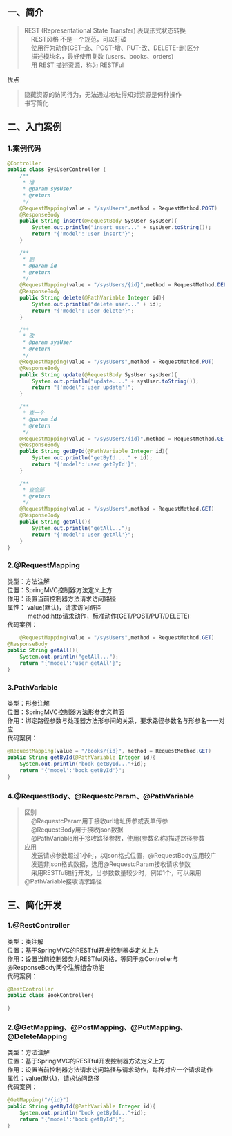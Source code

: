 
## 一、简介
> REST (Representational State Transfer) 表现形式状态转换  
>&nbsp;&nbsp;&nbsp;&nbsp;REST风格 不是一个规范，可以打破  
>&nbsp;&nbsp;&nbsp;&nbsp;使用行为动作(GET-查、POST-增、PUT-改、DELETE-删)区分  
>&nbsp;&nbsp;&nbsp;&nbsp;描述模块名，最好使用复数 (users、books、orders)  
>&nbsp;&nbsp;&nbsp;&nbsp;用 REST 描述资源，称为 RESTFul  

优点
> 隐藏资源的访问行为，无法通过地址得知对资源是何种操作  
> 书写简化  


## 二、入门案例

### 1.案例代码
```java
@Controller
public class SysUserController {
    /**
     * 增
     * @param sysUser
     * @return
     */
    @RequestMapping(value = "/sysUsers",method = RequestMethod.POST)
    @ResponseBody
    public String insert(@RequestBody SysUser sysUser){
        System.out.println("insert user..." + sysUser.toString());
        return "{'model':'user insert'}";
    }

    /**
     * 删
     * @param id
     * @return
     */
    @RequestMapping(value = "/sysUsers/{id}",method = RequestMethod.DELETE)
    @ResponseBody
    public String delete(@PathVariable Integer id){
        System.out.println("delete user..." + id);
        return "{'model':'user delete'}";
    }

    /**
     * 改
     * @param sysUser
     * @return
     */
    @RequestMapping(value = "/sysUsers",method = RequestMethod.PUT)
    @ResponseBody
    public String update(@RequestBody SysUser sysUser){
        System.out.println("update...." + sysUser.toString());
        return "{'model':'user update'}";
    }

    /**
     * 查一个
     * @param id
     * @return
     */
    @RequestMapping(value = "/sysUsers/{id}",method = RequestMethod.GET)
    @ResponseBody
    public String getById(@PathVariable Integer id){
        System.out.println("getById...." + id);
        return "{'model':'user getById'}";
    }

    /**
     * 查全部
     * @return
     */
    @RequestMapping(value = "/sysUsers",method = RequestMethod.GET)
    @ResponseBody
    public String getAll(){
        System.out.println("getAll...");
        return "{'model':'user getAll'}";
    }
}

```

### 2.@RequestMapping
类型：方法注解  
位置：SpringMVC控制器方法定义上方  
作用：设置当前控制器方法请求访问路径  
属性： value(默认)，请求访问路径  
&nbsp;&nbsp;&nbsp;&nbsp;&nbsp;&nbsp;&nbsp;&nbsp;&nbsp;&nbsp;&nbsp;&nbsp;method:http请求动作，标准动作(GET/POST/PUT/DELETE)  
代码案例：
```java
    @RequestMapping(value = "/sysUsers",method = RequestMethod.GET)
@ResponseBody
public String getAll(){
    System.out.println("getAll...");
    return "{'model':'user getAll'}";
}
```

### 3.PathVariable
类型：形参注解  
位置：SpringMVC控制器方法形参定义前面  
作用：绑定路径参数与处理器方法形参间的关系，要求路径参数名与形参名一一对应   
代码案例：
```java
@RequestMapping(value = "/books/{id}", method = RequestMethod.GET)
public String getById(@PathVariable Integer id){
    System.out.println("book getById..."+id);
    return "{'model':'book getById'}";
}
```

### 4.@RequestBody、@RequestcParam、@PathVariable
> 区别  
> &nbsp;&nbsp;&nbsp;&nbsp;@RequestcParam用于接收url地址传参或表单传参  
> &nbsp;&nbsp;&nbsp;&nbsp;@RequestBody用于接收json数据  
> &nbsp;&nbsp;&nbsp;&nbsp;@PathVariable用于接收路径参数，使用{参数名称}描述路径参数  
> 应用  
> &nbsp;&nbsp;&nbsp;&nbsp;发送请求参数超过1小时，以json格式位置，@RequestBody应用较广  
> &nbsp;&nbsp;&nbsp;&nbsp;发送非json格式数据，选用@RequestcParam接收请求参数  
> &nbsp;&nbsp;&nbsp;&nbsp;采用RESTful进行开发，当参数数量较少时，例如1个，可以采用@PathVariable接收请求路径  

## 三、简化开发

### 1.@RestController
类型：类注解  
位置：基于SpringMVC的RESTful开发控制器类定义上方  
作用：设置当前控制器类为RESTful风格，等同于@Controller与@ResponseBody两个注解组合功能  
代码案例：
```java
@RestController
public class BookController{
    
}
```

### 2.@GetMapping、@PostMapping、@PutMapping、@DeleteMapping
类型：方法注解  
位置：基于SpringMVC的RESTful开发控制器方法定义上方  
作用：设置当前控制器方法请求访问路径与请求动作，每种对应一个请求动作  
属性：value(默认)，请求访问路径  
代码案例：
```java
@GetMapping("/{id}")
public String getById(@PathVariable Integer id){
    System.out.println("book getById..."+id);
    return "{'model':'book getById'}";
}
```